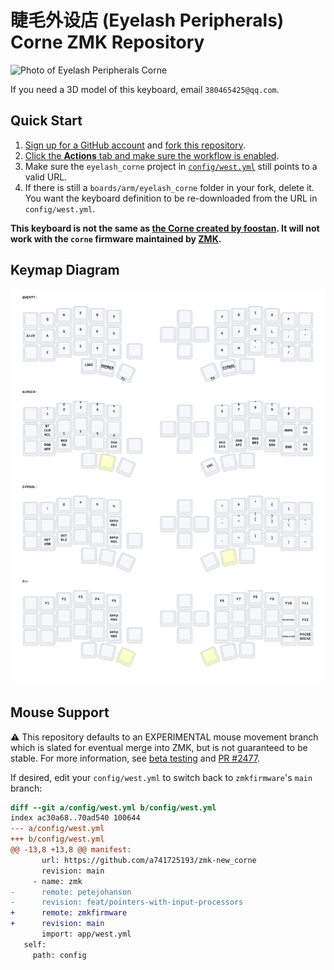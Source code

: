 # 睫毛外设店 (Eyelash Peripherals) Corne ZMK Repository

![Photo of Eyelash Peripherals Corne](https://ae01.alicdn.com/kf/Sa797fee25edd44248fbfdb0e13d44e00B.jpg)

If you need a 3D model of this keyboard, email `380465425@qq.com`.

## Quick Start

1. [Sign up for a GitHub account](https://github.com/signup) and [fork this repository](https://docs.github.com/en/get-started/quickstart/fork-a-repo#forking-a-repository).
2. [Click the **Actions** tab and make sure the workflow is enabled](https://docs.github.com/en/actions/managing-workflow-runs-and-deployments/managing-workflow-runs/disabling-and-enabling-a-workflow#enabling-a-workflow).
3. Make sure the `eyelash_corne` project in [`config/west.yml`](config/west.yml) still points to a valid URL.
4. If there is still a `boards/arm/eyelash_corne` folder in your fork, delete it. You want the keyboard definition to be re-downloaded from the URL in `config/west.yml`.

**This keyboard is not the same as [the Corne created by foostan](https://github.com/foostan/crkbd). It will not work with the `corne` firmware maintained by [ZMK](https://github.com/zmkfirmware/zmk).**

## Keymap Diagram

![Diagram of config/eyelash_corne.keymap](keymap-drawer/eyelash_corne.svg "generated by @caksoylar's Keymap Drawer")

## Mouse Support

:warning: This repository defaults to an EXPERIMENTAL mouse movement branch which is slated for eventual merge into ZMK, but is not guaranteed to be stable. For more information, see [beta testing](https://zmk.dev/docs/features/modules#beta-testing) and [PR #2477](https://github.com/zmkfirmware/zmk/pull/2477).

If desired, edit your `config/west.yml` to switch back to `zmkfirmware`'s `main` branch:

```diff
diff --git a/config/west.yml b/config/west.yml
index ac30a68..70ad540 100644
--- a/config/west.yml
+++ b/config/west.yml
@@ -13,8 +13,8 @@ manifest:
       url: https://github.com/a741725193/zmk-new_corne
       revision: main
     - name: zmk
-      remote: petejohanson
-      revision: feat/pointers-with-input-processors
+      remote: zmkfirmware
+      revision: main
       import: app/west.yml
   self:
     path: config
```
